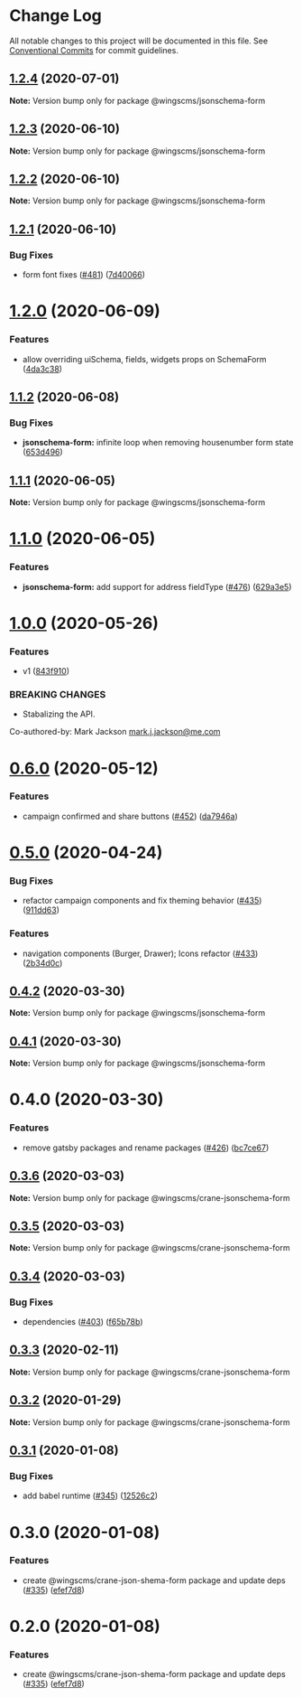 # Change Log

All notable changes to this project will be documented in this file.
See [Conventional Commits](https://conventionalcommits.org) for commit guidelines.

## [1.2.4](https://github.com/wingscms/wings/compare/@wingscms/jsonschema-form@1.2.3...@wingscms/jsonschema-form@1.2.4) (2020-07-01)

**Note:** Version bump only for package @wingscms/jsonschema-form





## [1.2.3](https://github.com/wingscms/wings/compare/@wingscms/jsonschema-form@1.2.2...@wingscms/jsonschema-form@1.2.3) (2020-06-10)

**Note:** Version bump only for package @wingscms/jsonschema-form





## [1.2.2](https://github.com/wingscms/wings/compare/@wingscms/jsonschema-form@1.2.1...@wingscms/jsonschema-form@1.2.2) (2020-06-10)

**Note:** Version bump only for package @wingscms/jsonschema-form





## [1.2.1](https://github.com/wingscms/wings/compare/@wingscms/jsonschema-form@1.2.0...@wingscms/jsonschema-form@1.2.1) (2020-06-10)


### Bug Fixes

* form font fixes ([#481](https://github.com/wingscms/wings/issues/481)) ([7d40066](https://github.com/wingscms/wings/commit/7d40066ac1b19de3dc657f1a4acbd51ea423946b))





# [1.2.0](https://github.com/wingscms/wings/compare/@wingscms/jsonschema-form@1.1.2...@wingscms/jsonschema-form@1.2.0) (2020-06-09)


### Features

* allow overriding uiSchema, fields, widgets props on SchemaForm ([4da3c38](https://github.com/wingscms/wings/commit/4da3c380382e4bd6d4bf596a4cdaccf5f7382502))





## [1.1.2](https://github.com/wingscms/wings/compare/@wingscms/jsonschema-form@1.1.1...@wingscms/jsonschema-form@1.1.2) (2020-06-08)


### Bug Fixes

* **jsonschema-form:** infinite loop when removing housenumber form state ([653d496](https://github.com/wingscms/wings/commit/653d496e3ba7b1950753057d8f50ac2a665cf195))





## [1.1.1](https://github.com/wingscms/wings/compare/@wingscms/jsonschema-form@1.1.0...@wingscms/jsonschema-form@1.1.1) (2020-06-05)

**Note:** Version bump only for package @wingscms/jsonschema-form





# [1.1.0](https://github.com/wingscms/wings/compare/@wingscms/jsonschema-form@1.0.0...@wingscms/jsonschema-form@1.1.0) (2020-06-05)


### Features

* **jsonschema-form:** add support for address fieldType ([#476](https://github.com/wingscms/wings/issues/476)) ([629a3e5](https://github.com/wingscms/wings/commit/629a3e5b2c62c9a72f78041e9d89c2c92c448f1b))





# [1.0.0](https://github.com/wingscms/wings/compare/@wingscms/jsonschema-form@0.6.0...@wingscms/jsonschema-form@1.0.0) (2020-05-26)


### Features

* v1 ([843f910](https://github.com/wingscms/wings/commit/843f91096d03dc817f7ff86880ee5ed9cf43b2d2))


### BREAKING CHANGES

* Stabalizing the API.

Co-authored-by: Mark Jackson <mark.j.jackson@me.com>





# [0.6.0](https://github.com/wingscms/wings/compare/@wingscms/jsonschema-form@0.5.0...@wingscms/jsonschema-form@0.6.0) (2020-05-12)


### Features

* campaign confirmed and share buttons ([#452](https://github.com/wingscms/wings/issues/452)) ([da7946a](https://github.com/wingscms/wings/commit/da7946a51988c2ec728669f235dc1614163192da))





# [0.5.0](https://github.com/wingscms/wings/compare/@wingscms/jsonschema-form@0.4.2...@wingscms/jsonschema-form@0.5.0) (2020-04-24)


### Bug Fixes

* refactor campaign components and fix theming behavior ([#435](https://github.com/wingscms/wings/issues/435)) ([911dd63](https://github.com/wingscms/wings/commit/911dd635170a82a305f516fe48fcd23b32cbd6d6))


### Features

* navigation components (Burger, Drawer); Icons refactor ([#433](https://github.com/wingscms/wings/issues/433)) ([2b34d0c](https://github.com/wingscms/wings/commit/2b34d0c80235208c6692ae2176c996911c2723b2))





## [0.4.2](https://github.com/wingscms/wings/compare/@wingscms/jsonschema-form@0.4.1...@wingscms/jsonschema-form@0.4.2) (2020-03-30)

**Note:** Version bump only for package @wingscms/jsonschema-form





## [0.4.1](https://github.com/wingscms/wings/compare/@wingscms/jsonschema-form@0.4.0...@wingscms/jsonschema-form@0.4.1) (2020-03-30)

**Note:** Version bump only for package @wingscms/jsonschema-form





# 0.4.0 (2020-03-30)


### Features

* remove gatsby packages and rename packages ([#426](https://github.com/wingscms/wings/issues/426)) ([bc7ce67](https://github.com/wingscms/wings/commit/bc7ce670379f9e6980c5308851ae369794c2523a))





## [0.3.6](https://github.com/wingscms/wings/compare/@wingscms/crane-jsonschema-form@0.3.5...@wingscms/crane-jsonschema-form@0.3.6) (2020-03-03)

**Note:** Version bump only for package @wingscms/crane-jsonschema-form





## [0.3.5](https://github.com/wingscms/wings/compare/@wingscms/crane-jsonschema-form@0.3.4...@wingscms/crane-jsonschema-form@0.3.5) (2020-03-03)

**Note:** Version bump only for package @wingscms/crane-jsonschema-form





## [0.3.4](https://github.com/wingscms/wings/compare/@wingscms/crane-jsonschema-form@0.3.3...@wingscms/crane-jsonschema-form@0.3.4) (2020-03-03)


### Bug Fixes

* dependencies ([#403](https://github.com/wingscms/wings/issues/403)) ([f65b78b](https://github.com/wingscms/wings/commit/f65b78b88292ceeceec48fbe780328b6bd959d49))





## [0.3.3](https://github.com/wingscms/wings/compare/@wingscms/crane-jsonschema-form@0.3.2...@wingscms/crane-jsonschema-form@0.3.3) (2020-02-11)

**Note:** Version bump only for package @wingscms/crane-jsonschema-form





## [0.3.2](https://github.com/wingscms/wings/compare/@wingscms/crane-jsonschema-form@0.3.1...@wingscms/crane-jsonschema-form@0.3.2) (2020-01-29)

**Note:** Version bump only for package @wingscms/crane-jsonschema-form





## [0.3.1](https://github.com/wingscms/wings/compare/@wingscms/crane-jsonschema-form@0.3.0...@wingscms/crane-jsonschema-form@0.3.1) (2020-01-08)


### Bug Fixes

* add babel runtime ([#345](https://github.com/wingscms/wings/issues/345)) ([12526c2](https://github.com/wingscms/wings/commit/12526c2f7501c689fdf472672d785f5a548f87dc))





# 0.3.0 (2020-01-08)


### Features

* create @wingscms/crane-json-shema-form package and update deps ([#335](https://github.com/wingscms/wings/issues/335)) ([efef7d8](https://github.com/wingscms/wings/commit/efef7d8ce4a7b7511b6f7ee545c8752ce7b4b9fc))





# 0.2.0 (2020-01-08)


### Features

* create @wingscms/crane-json-shema-form package and update deps ([#335](https://github.com/wingscms/wings/issues/335)) ([efef7d8](https://github.com/wingscms/wings/commit/efef7d8ce4a7b7511b6f7ee545c8752ce7b4b9fc))
